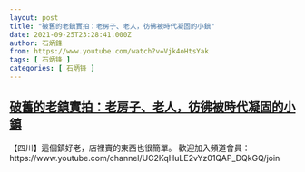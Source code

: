 ```yaml
---
layout: post
title: "破舊的老鎮實拍：老房子、老人，彷彿被時代凝固的小鎮"
date: 2021-09-25T23:28:41.000Z
author: 石炳鋒
from: https://www.youtube.com/watch?v=Vjk4oHtsYak
tags: [ 石炳锋 ]
categories: [ 石炳锋 ]
---
```

<!--1632612521000-->
[破舊的老鎮實拍：老房子、老人，彷彿被時代凝固的小鎮](https://www.youtube.com/watch?v=Vjk4oHtsYak)
------

<div>
【四川】這個鎮好老，店裡賣的東西也很簡單。        歡迎加入頻道會員：https://www.youtube.com/channel/UC2KqHuLE2vYz01QAP_DQkGQ/join
</div>
